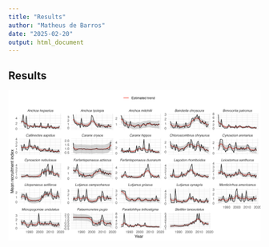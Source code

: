 ```yaml
---
title: "Results"
author: "Matheus de Barros"
date: "2025-02-20"
output: html_document
---
```


## Results

<img src="https://raw.githubusercontent.com/matheusbarrosb/GoM_recruitment/main/Figures/fits_to_data.png" style="display: block; margin: auto;" />
